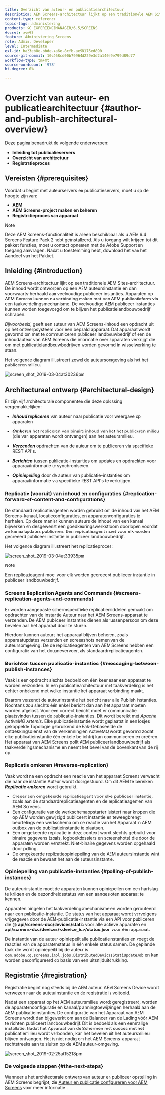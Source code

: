 ```yaml
---
title: Overzicht van auteur- en publicatiearchitectuur
description: AEM Screens-architectuur lijkt op een traditionele AEM Sites-architectuur. De inhoud wordt ontworpen op een AEM auteursinstantie en dan voorwaarts-herhaald aan veelvoudige publiceer instanties.
content-type: reference
topic-tags: administering
products: SG_EXPERIENCEMANAGER/6.5/SCREENS
docset: aem65
feature: Administering Screens
role: Admin, Developer
level: Intermediate
exl-id: ba23eb8e-bbde-4a6e-8cfb-ae98176ed890
source-git-commit: 10c168cd00b79964d229e3d2a14049e799d89d77
workflow-type: tm+mt
source-wordcount: '978'
ht-degree: 0%

---
```


# Overzicht van auteur- en publicatiearchitectuur {#author-and-publish-architectural-overview}

Deze pagina benadrukt de volgende onderwerpen:

* **Inleiding tot publicatieservers**
* **Overzicht van architectuur**
* **Registratieproces**

## Vereisten {#prerequisites}

Voordat u begint met auteurservers en publicatieservers, moet u op de hoogte zijn van:

* **AEM**
* **AEM Screens-project maken en beheren**
* **Registratieproces van apparaat**

>[!NOTE]
>
>Deze AEM Screens-functionaliteit is alleen beschikbaar als u AEM 6.4 Screens Feature Pack 2 hebt geïnstalleerd. Als u toegang wilt krijgen tot dit pakket functies, moet u contact opnemen met de Adobe Support en toegang aanvragen. Nadat u toestemming hebt, download het van het Aandeel van het Pakket.

## Inleiding {#introduction}

AEM Screens-architectuur lijkt op een traditionele AEM Sites-architectuur. De inhoud wordt ontworpen op een AEM auteursinstantie en dan voorwaarts-herhaald aan veelvoudige publiceer instanties. Apparaten op AEM Screens kunnen nu verbinding maken met een AEM publicatiefarm via een taakverdelingsmechanisme. De veelvoudige AEM publiceer instanties kunnen worden toegevoegd om te blijven het publicatielandbouwbedrijf schrapen.

*Bijvoorbeeld*, geeft een auteur van AEM Screens-inhoud een opdracht uit op het ontwerpsysteem voor een bepaald apparaat. Dat apparaat wordt gevormd om met te communiceren publiceer landbouwbedrijf of een de inhoudauteur van AEM Screens die informatie over apparaten verkrijgt die om met publicatielandbouwbedrijven worden gevormd in wisselwerking te staan.

Het volgende diagram illustreert zowel de auteursomgeving als het het publiceren milieu.

![screen_shot_2019-03-04at30236pm](assets/screen_shot_2019-03-04at30236pm.png)

## Architecturaal ontwerp {#architectural-design}

Er zijn vijf architecturale componenten die deze oplossing vergemakkelijken:

* ***Inhoud repliceren*** van auteur naar publicatie voor weergave op apparaten

* ***Omkeren*** het repliceren van binaire inhoud van het het publiceren milieu (die van apparaten wordt ontvangen) aan het auteursmilieu.
* ***Verzenden*** opdrachten van de auteur om te publiceren via specifieke REST API&#39;s.
* ***Berichten*** tussen publicatie-instanties om updates en opdrachten voor apparaatinformatie te synchroniseren.
* ***Opiniepeiling*** door de auteur van publicatie-instanties om apparaatinformatie via specifieke REST API&#39;s te verkrijgen.

### Replicatie (vooruit) van inhoud en configuraties  {#replication-forward-of-content-and-configurations}

De standaard replicatieagenten worden gebruikt om de inhoud van het AEM Screens-kanaal, locatieconfiguraties, en apparatenconfiguraties te herhalen. Op deze manier kunnen auteurs de inhoud van een kanaal bijwerken en desgewenst een goedkeuringswerkstroom doorlopen voordat ze kanaalupdates publiceren. Een replicatieagent moet voor elk worden gecreeerd publiceer instantie in publiceer landbouwbedrijf.

Het volgende diagram illustreert het replicatieproces:

![screen_shot_2019-03-04at33935pm](assets/screen_shot_2019-03-04at33935pm.png)

>[!NOTE]
>
>Een replicatieagent moet voor elk worden gecreeerd publiceer instantie in publiceer landbouwbedrijf.

### Screens Replication Agents and Commands  {#screens-replication-agents-and-commands}

Er worden aangepaste schermspecifieke replicatiemiddelen gemaakt om opdrachten van de instantie Auteur naar het AEM Screens-apparaat te verzenden. De AEM publiceer instanties dienen als tussenpersoon om deze bevelen aan het apparaat door te sturen.

Hierdoor kunnen auteurs het apparaat blijven beheren, zoals apparaatupdates verzenden en screenshots nemen van de auteursomgeving. De de replicatieagenten van AEM Screens hebben een configuratie van het douanevervoer, als standaardreplicatieagenten.

### Berichten tussen publicatie-instanties  {#messaging-between-publish-instances}

Vaak is een opdracht slechts bedoeld om één keer naar een apparaat te worden verzonden. In een publicatiearchitectuur met taakverdeling is het echter onbekend met welke instantie het apparaat verbinding maakt.

Daarom verzendt de auteurinstantie het bericht naar alle Publish instanties. Nochtans zou slechts één enkel bericht dan aan het apparaat moeten worden afgelost. Voor een correct bericht moet er communicatie plaatsvinden tussen de publicatie-instanties. Dit wordt bereikt met *Apache ActiveMQ Artemis*. Elke publicatieinstantie wordt geplaatst in een losjes gekoppelde Topologie gebruikend de Eak-Gebaseerde de ontdekkingsdienst van de Verkenning en ActiveMQ wordt gevormd zodat elke publicatieinstantie één enkele berichtrij kan communiceren en creëren. Het apparaat van AEM Screens pollt AEM publiceer landbouwbedrijf als taakverdelingsmechanisme en neemt het bevel van de bovenkant van de rij op.

### Replicatie omkeren {#reverse-replication}

Vaak wordt na een opdracht een reactie van het apparaat Screens verwacht die naar de instantie Auteur wordt doorgestuurd. Om dit AEM te bereiken ***Replicatie omkeren*** wordt gebruikt.

* Creeer een omgekeerde replicatieagent voor elke publiceer instantie, zoals aan de standaardreplicatieagenten en de replicatieagenten van AEM Screens.
* Een configuratie van de werkschemaopstarter luistert naar knopen die op AEM worden gewijzigd publiceert instantie en teweegbrengt beurtelings een werkschema om de reactie van het Apparaat in AEM outbox van de publicatieinstantie te plaatsen.
* Een omgekeerde replicatie in deze context wordt slechts gebruikt voor binaire gegevens (zoals, logboekdossiers en screenshots) die door de apparaten worden verstrekt. Niet-binaire gegevens worden opgehaald door polling.
* De omgekeerde replicatieopiniepeiling van de AEM auteursinstantie wint de reactie en bewaart het aan de auteursinstantie.

### Opiniepeiling van publicatie-instanties  {#polling-of-publish-instances}

De auteurinstantie moet de apparaten kunnen opiniepeilen om een hartslag te krijgen en de gezondheidsstatus van een aangesloten apparaat te kennen.

Apparaten pingelen het taakverdelingsmechanisme en worden gerouteerd naar een publicatie-instantie. De status van het apparaat wordt vervolgens vrijgegeven door de AEM-publicatie-instantie via een API voor publiceren die @ **api/screens-dcc/devices/static** voor alle actieve apparaten en **api/screens-dcc/devices/&lt;device_id>/status.json** voor één apparaat.

De instantie van de auteur opiniepeilt alle publicatieinstanties en voegt de reacties van de apparatenstatus in één enkele status samen. De geplande taak die wordt opiniepeild bij de auteur is `com.adobe.cq.screens.impl.jobs.DistributedDevicesStatiUpdateJob` en kan worden geconfigureerd op basis van een uitsnijduitdrukking.

## Registratie {#registration}

Registratie begint nog steeds bij de AEM auteur. AEM Screens Device wordt verwezen naar de auteurinstantie en de registratie is voltooid.

Nadat een apparaat op het AEM auteursmilieu wordt geregistreerd, worden de apparatenconfiguratie en kanaal/planningtoewijzingen herhaald aan de AEM publicatieinstanties. De configuratie van het Apparaat van AEM Screens wordt dan bijgewerkt om aan de Balancer van de Lading vóór AEM te richten publiceert landbouwbedrijf. Dit is bedoeld als een eenmalige installatie. Nadat het Apparaat van de Schermen met succes met het publicatiemilieu wordt verbonden, kan het bevelen uit het auteursmilieu blijven ontvangen. Het is niet nodig om het AEM Screens-apparaat rechtstreeks aan te sluiten op de AEM auteur-omgeving.

![screen_shot_2019-02-25at15218pm](assets/screen_shot_2019-02-25at15218pm.png)

### De volgende stappen {#the-next-steps}

Wanneer u het architecturale ontwerp van auteur en publiceer opstelling in AEM Screens begrijpt, zie [Auteur en publicatie configureren voor AEM Screens](author-and-publish.md) voor meer informatie .
